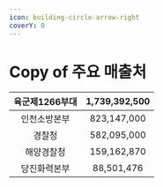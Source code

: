 ```yaml
---
icon: building-circle-arrow-right
coverY: 0
---
```


# Copy of 주요 매출처

| 육군제1266부대 | 1,739,392,500 |
| :-------: | :-----------: |
|   인천소방본부  |  823,147,000  |
|    경찰청    |  582,095,000  |
|   해양경찰청   |  159,162,870  |
|   당진화력본부  |   88,501,476  |
